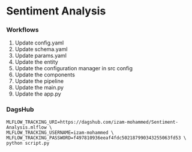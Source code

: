 # Sentiment Analysis


### Workflows

1. Update config.yaml
2. Update schema.yaml
3. Update params.yaml
4. Update the entity
5. Update the configuration manager in src config
6. Update the components
7. Update the pipeline 
8. Update the main.py
9. Update the app.py

### DagsHub

```
MLFLOW_TRACKING_URI=https://dagshub.com/izam-mohammed/Sentiment-Analysis.mlflow \
MLFLOW_TRACKING_USERNAME=izam-mohammed \
MLFLOW_TRACKING_PASSWORD=f497810936eeaf4fdc502187990343255063fd53 \
python script.py
```